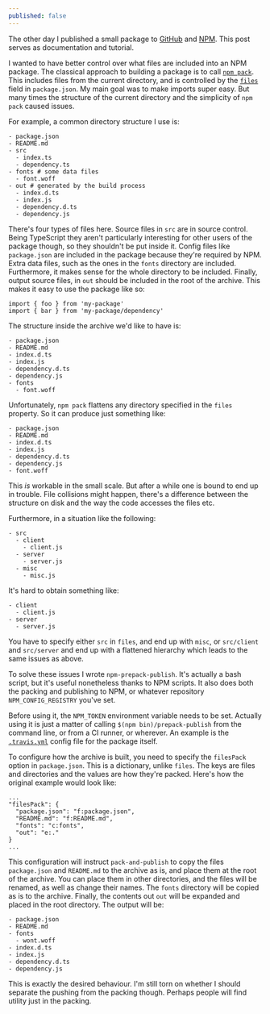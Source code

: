 ```yaml
---
published: false
---
```

The other day I published a small package to [GitHub](https://github.com/horia141/npm-prepack-publish) and [NPM](https://www.npmjs.com/package/npm-prepack-publish). This post serves as documentation and tutorial.

I wanted to have better control over what files are included into an NPM package. The classical approach to building a package is to call [`npm pack`](https://docs.npmjs.com/cli/pack). This includes files from the current directory, and is controlled by the [`files`](https://docs.npmjs.com/files/package.json#files) field in `package.json`. My main goal was to make imports super easy. But many times the structure of the current directory and the simplicity of `npm pack` caused issues.

For example, a common directory structure I use is:

```
- package.json
- README.md
- src
  - index.ts
  - dependency.ts
- fonts # some data files
  - font.woff
- out # generated by the build process
  - index.d.ts
  - index.js
  - dependency.d.ts
  - dependency.js
```

There's four types of files here. Source files in `src` are in source control. Being TypeScript they aren't particularly interesting for other users of the package though, so they shouldn't be put inside it. Config files like `package.json` are included in the package because they're required by NPM. Extra data files, such as the ones in the `fonts` directory are included. Furthermore, it makes sense for the whole directory to be included. Finally, output source files, in `out` should be included in the root of the archive. This makes it easy to use the package like so:

```
import { foo } from 'my-package'
import { bar } from 'my-package/dependency'
```

The structure inside the archive we'd like to have is:

```
- package.json
- README.md
- index.d.ts
- index.js
- dependency.d.ts
- dependency.js
- fonts
  - font.woff
```

Unfortunately, `npm pack` flattens any directory specified in the `files` property. So it can produce just something like:


```
- package.json
- README.md
- index.d.ts
- index.js
- dependency.d.ts
- dependency.js
- font.woff
```

This _is_ workable in the small scale. But after a while one is bound to end up in trouble. File collisions might happen, there's a difference between the structure on disk and the way the code accesses the files etc.

Furthermore, in a situation like the following:

```
- src
  - client
    - client.js
  - server
    - server.js
  - misc
    - misc.js
```

It's hard to obtain something like:
```
- client
  - client.js
- server
  - server.js
```

You have to specify either `src` in `files`, and end up with `misc`, or `src/client` and `src/server` and end up with a flattened hierarchy which leads to the same issues as above.

To solve these issues I wrote `npm-prepack-publish`. It's actually a bash script, but it's useful nonetheless thanks to NPM scripts. It also does both the packing and publishing to NPM, or whatever repository `NPM_CONFIG_REGISTRY` you've set.

Before using it, the `NPM_TOKEN` environment variable needs to be set. Actually using it is just a matter of calling `$(npm bin)/prepack-publish` from the command line, or from a CI runner, or wherever. An example is the [`.travis.yml`](https://github.com/horia141/npm-prepack-publish/blob/master/.travis.yml) config file for the package itself.

To configure how the archive is built, you need to specify the `filesPack` option in `package.json`. This is a dictionary, unlike `files`. The keys are files and directories and the values are how they're packed. Here's how the original example would look like:

```
...
"filesPack": {
  "package.json": "f:package.json",
  "README.md": "f:README.md",
  "fonts": "c:fonts",
  "out": "e:."
}
...
```

This configuration will instruct `pack-and-publish` to copy the files `package.json` and `README.md` to the archive as is, and place them at the root of the archive. You can place them in other directories, and the files will be renamed, as well as change their names. The `fonts` directory will be copied as is to the archive. Finally, the contents out `out` will be expanded and placed in the root directory. The output will be:

```
- package.json
- README.md
- fonts
  - wont.woff
- index.d.ts
- index.js
- dependency.d.ts
- dependency.js
```

This is exactly the desired behaviour. I'm still torn on whether I should separate the pushing from the packing though. Perhaps people will find utility just in the packing.